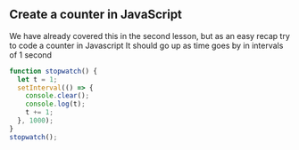 ## Create a counter in JavaScript

We have already covered this in the second lesson, but as an easy recap try to code a counter in Javascript
It should go up as time goes by in intervals of 1 second

```js
function stopwatch() {
  let t = 1;
  setInterval(() => {
    console.clear();
    console.log(t);
    t += 1;
  }, 1000);
}
stopwatch();
```
